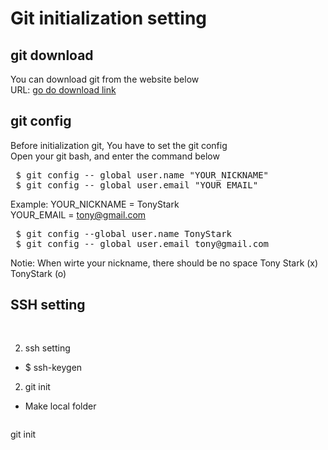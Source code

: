 # Git initialization setting


## git download
You can download git from the website below  
URL: <a href="https://google.com" target="_blank">go do download link</a>  
 

## git config
Before initialization git, You have to set the git config  
Open your git bash, and enter the command below  
<pre>
 $ git config -- global user.name "YOUR_NICKNAME"  
 $ git config -- global user.email "YOUR_EMAIL"  
</pre>

Example:
YOUR_NICKNAME = TonyStark  
YOUR_EMAIL    = tony@gmail.com  
<pre>
 $ git config --global user.name TonyStark  
 $ git config -- global user.email tony@gmail.com  
</pre>

Notie: When wirte your nickname, there should be no space
Tony Stark (x)
TonyStark  (o)


## SSH setting
<pre>
 
</pre>
2. ssh setting
- $ ssh-keygen

2. git init
- Make local folder 
<pre>
</pre>

git init
